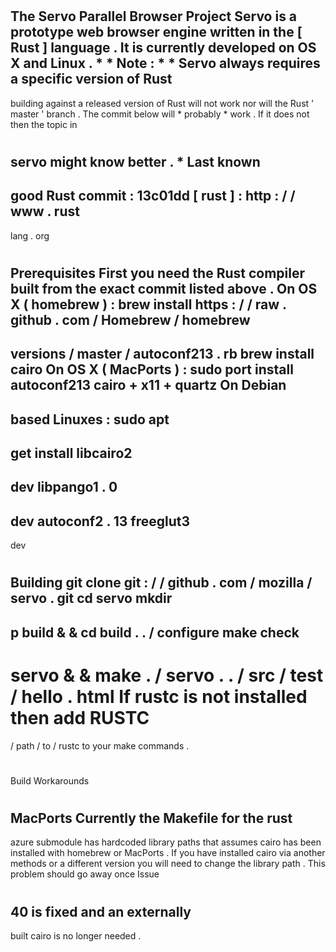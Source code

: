 #
The
Servo
Parallel
Browser
Project
Servo
is
a
prototype
web
browser
engine
written
in
the
[
Rust
]
language
.
It
is
currently
developed
on
OS
X
and
Linux
.
*
*
Note
:
*
*
Servo
always
requires
a
specific
version
of
Rust
-
building
against
a
released
version
of
Rust
will
not
work
nor
will
the
Rust
'
master
'
branch
.
The
commit
below
will
*
probably
*
work
.
If
it
does
not
then
the
topic
in
#
servo
might
know
better
.
*
Last
known
-
good
Rust
commit
:
13c01dd
[
rust
]
:
http
:
/
/
www
.
rust
-
lang
.
org
#
#
Prerequisites
First
you
need
the
Rust
compiler
built
from
the
exact
commit
listed
above
.
On
OS
X
(
homebrew
)
:
brew
install
https
:
/
/
raw
.
github
.
com
/
Homebrew
/
homebrew
-
versions
/
master
/
autoconf213
.
rb
brew
install
cairo
On
OS
X
(
MacPorts
)
:
sudo
port
install
autoconf213
cairo
+
x11
+
quartz
On
Debian
-
based
Linuxes
:
sudo
apt
-
get
install
libcairo2
-
dev
libpango1
.
0
-
dev
autoconf2
.
13
freeglut3
-
dev
#
#
Building
git
clone
git
:
/
/
github
.
com
/
mozilla
/
servo
.
git
cd
servo
mkdir
-
p
build
&
&
cd
build
.
.
/
configure
make
check
-
servo
&
&
make
.
/
servo
.
.
/
src
/
test
/
hello
.
html
If
rustc
is
not
installed
then
add
RUSTC
=
/
path
/
to
/
rustc
to
your
make
commands
.
#
#
Build
Workarounds
#
#
#
MacPorts
Currently
the
Makefile
for
the
rust
-
azure
submodule
has
hardcoded
library
paths
that
assumes
cairo
has
been
installed
with
homebrew
or
MacPorts
.
If
you
have
installed
cairo
via
another
methods
or
a
different
version
you
will
need
to
change
the
library
path
.
This
problem
should
go
away
once
Issue
#
40
is
fixed
and
an
externally
-
built
cairo
is
no
longer
needed
.
